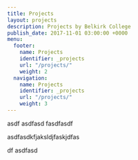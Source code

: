 ```yaml
---
title: Projects
layout: projects
description: Projects by Belkirk College
publish_date: 2017-11-01 03:00:00 +0000
menu:
  footer:
    name: Projects
    identifier: _projects
    url: "/projects/"
    weight: 2
  navigation:
    name: Projects
    identifier: _projects
    url: "/projects/"
    weight: 3
---
```

asdf asdfasd fasdfasdf

asdfasdkfjaksldjfaskjdfas

df asdfasd